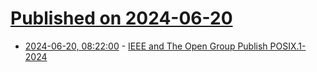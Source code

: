 # [Published on 2024-06-20](index.md)

* [2024-06-20, 08:22:00](https://soylentnews.org/article.pl?sid=24/06/19/0153202&from=rss) - [IEEE and The Open Group Publish POSIX.1-2024](https://soylentnews.org/article.pl?sid=24/06/19/0153202&from=rss)
